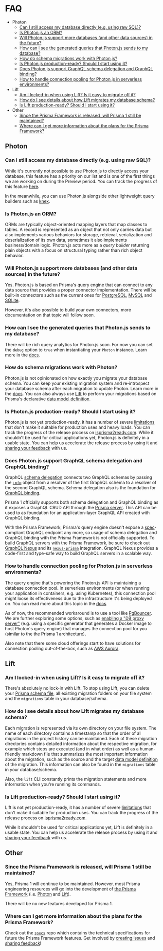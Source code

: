# FAQ

- Photon
  - [Can I still access my database directly (e.g. using raw SQL)?](#can-i-still-access-my-database-directly-eg-using-raw-sql)
  - [Is Photon.js an ORM?](#is-photonjs-an-orm)
  - [Will Photon.js support more databases (and other data sources) in the future?](#will-photonjs-support-more-databases-and-other-data-sources-in-the-future)
  - [How can I see the generated queries that Photon.js sends to my database?](#how-can-i-see-the-generated-queries-that-photonjs-sends-to-my-database)
  - [How do schema migrations work with Photon.js?](#how-do-schema-migrations-work-with-photonjs)
  - [Is Photon.js production-ready? Should I start using it?](#is-photonjs-production-ready-should-i-start-using-it)
  - [Does Photon.js support GraphQL schema delegation and GraphQL binding?](#does-photonjs-support-graphql-schema-delegation-and-graphql-binding)
  - [How to handle connection pooling for Photon.js in serverless environments?](#how-to-handle-connection-pooling-for-photonjs-in-serverless-environments)
- Lift
  - [Am I locked-in when using Lift? Is it easy to migrate off it?](#am-i-locked-in-when-using-lift-is-it-easy-to-migrate-off-it)
  - [How do I see details about how Lift migrates my database schema?](#how-do-i-see-details-about-how-lift-migrates-my-database-schema)
  - [Is Lift production-ready? Should I start using it?](#is-lift-production-ready-should-i-start-using-it)
- Other
  - [Since the Prisma Framework is released, will Prisma 1 still be maintained?](#since-the-prisma-framework-is-released-will-prisma-1-still-be-maintained)
  - [Where can I get more information about the plans for the Prisma Framework?](#where-can-i-get-more-information-about-the-plans-for-the-prisma-framework)

## Photon

### Can I still access my database directly (e.g. using raw SQL)?

While it's currently not possible to use Photon.js to directly access your database, this feature has a priority on our list and is one of the first things we are working on during the Preview period. You can track the progress of this feature [here](https://github.com/prisma/photonjs/issues/10). 

In the meanwhile, you can use Photon.js alongside other lightweight query builders such as [knex](https://www.github.com/tgriesser/knex).

### Is Photon.js an ORM?

ORMs are typically object-oriented mapping layers that map classes to tables. A record is represented as an object that not only carries data but also implements various behaviors for storage, retrieval,
serialization and deserialization of its own data, sometimes it also implements business/domain logic.
Photon.js acts more as a _query builder_ returning plain objects with a focus on structural typing rather than rich object behavior.

### Will Photon.js support more databases (and other data sources) in the future?

Yes. Photon.js is based on Prisma's query engine that can connect to any data source that provides a proper connector implementation. There will be built-in connectors such as the current ones for [PostgreSQL](./core/connectors/postgresql.md), [MySQL](./core/connectors/mysql.md) and [SQLite](./core/connectors/sqlite.md). 

However, it's also possible to build your own connectors, more documentation on that topic will follow soon.

### How can I see the generated queries that Photon.js sends to my database?

There will be rich query analytics for Photon.js soon. For now you can set the `debug` option to `true` when instantiating your `Photon` instance. Learn more in the [docs](./photon/api.md#debugging).

### How do schema migrations work with Photon?

Photon.js is not opinionated on how exactly you migrate your database schema. You can keep your existing migration system and re-introspect your database schema after each migration to update Photon. Learn more in the [docs](./photon/use-only-photon.md). You can also always use [Lift](https://lift.prisma.io) to perform your migrations based on Prisma's declarative [data model definition](./data-modeling.md).

### Is Photon.js production-ready? Should I start using it?

Photon.js is not yet production-ready, it has a number of severe [limitations](./limitations.md) that don't make it suitable for production uses and heavy loads. You can track the progress of the release process on [isprisma2ready.com](https://www.isprisma2ready.com). While it shouldn't be used for critical applications yet, Photon.js is definitely in a usable state. You can help us accelerate the release process by using it and [sharing your feedback](./prisma2-feedback.md) with us.

### Does Photon.js support GraphQL schema delegation and GraphQL binding?

GraphQL [schema delegation](https://www.prisma.io/blog/graphql-schema-stitching-explained-schema-delegation-4c6caf468405/) connects two GraphQL schemas by passing the [`info`](https://www.prisma.io/blog/graphql-server-basics-demystifying-the-info-argument-in-graphql-resolvers-6f26249f613a/) object from a resolver of the first GraphQL schema to a resolver of the second GraphQL schema. Schema delegation also is the foundation for [GraphQL binding](https://github.com/graphql-binding/graphql-binding).

Prisma 1 officially supports both schema delegation and GraphQL binding as it exposes a GraphQL CRUD API through the [Prisma server](https://www.prisma.io/docs/prisma-server/). This API can be used to as foundation for an application-layer GraphQL API created with GraphQL binding. 

With the Prisma Framework, Prisma's query engine doesn't expose a [spec](https://graphql.github.io/graphql-spec/June2018/)-compliant GraphQL endpoint any more, so usage of schema delegation and GraphQL binding with the Prisma Framework is not officially supported. To build GraphQL servers with the Prisma Framework, be sure to check out [GraphQL Nexus](https://nexus.js.org/) and its [`nexus-prisma`](https://nexus.js.org/docs/database-access-with-prisma-v2) integration. GraphQL Nexus provides a code-first and type-safe way to build GraphQL servers in a scalable way. 

### How to handle connection pooling for Photon.js in serverless environments?

The query engine that's powering the Photon.js API is maintaining a database connection pool. In serverless environments (or when running your application in containers, e.g. using Kubernetes), this connection pool might loose its effectiveness due to the infrastructure it's being deployed on. You can read more about this topic in the [docs](./photon/deployment.md).

As of now, the recommended workaround is to use a tool like [PgBouncer](https://pgbouncer.github.io/faq.html). We are further exploring some options, such as [enabling a "DB proxy server"](https://github.com/prisma/prisma2/issues/370) (e.g. using a specific generator that generates a Docker image to host Photon's query engine) that manages the connection pool for you (similar to the the Prisma 1 architecture).

Also note that there some cloud offerings start to have solutions for connection pooling out-of-the-box, such as [AWS Aurora](https://aws.amazon.com/blogs/aws/new-data-api-for-amazon-aurora-serverless/).

## Lift

### Am I locked-in when using Lift? Is it easy to migrate off it?

There's absolutely no lock-in with Lift. To stop using Lift, you can delete your [Prisma schema file](./prisma-schema-file.md), all existing migration folders on your file system and the `migrations` table in your database/schema.

### How do I see details about how Lift migrates my database schema?

Each migration is represented via its own directory on your file system. The name of each directory contains a timestamp so that the order of all migrations in the project history can be maintained. Each of these migration directories contains detailed information about the respective migration, for example which steps are executed (and in what order) as well as a human-friendly markdown file that summarizes the most important information about the migration, such as the source and the target [data model definition](./data-modeling.md#data-model-definition) of the migration. This information can also be found in the        `migrations` table in your database/schema. 

Also, the `lift` CLI constantly prints the migration statements and more information when you're running its commands.

### Is Lift production-ready? Should I start using it?

Lift is not yet production-ready, it has a number of severe [limitations](./limitations.md) that don't make it suitable for production uses. You can track the progress of the release process on [isprisma2ready.com](https://www.isprisma2ready.com). 

While it shouldn't be used for critical applications yet, Lift is definitely in a usable state. You can help us accelerate the release process by using it and [sharing your feedback](./prisma2-feedback.md) with us.

## Other

### Since the Prisma Framework is released, will Prisma 1 still be maintained?

Yes, Prisma 1 will continue to be maintained. However, most Prisma engineering resources will go into the development of [the Prisma Framework](https://github.com/prisma/prisma2) (i.e. [Photon](https://photonjs.prisma.io/) and [Lift](https://lift.prisma.io/)). 

There will be no new features developed for Prisma 1.

### Where can I get more information about the plans for the Prisma Framework?

Check out the [`specs`](https://github.com/prisma/specs) repo which contains the technical specifications for future the Prisma Framework features. Get involved by [creating issues](https://github.com/prisma/prisma2/issues) and [sharing feedback](./prisma2-feedback.md)!


